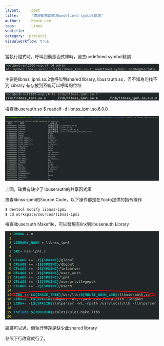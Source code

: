 ```yaml
---
layout:     post
title:      "處理動態函式庫undefined symbol錯誤"
author:     Kevin Lee
tags: 		Linux
subtitle:   
category:  project1
visualworkflow: true  
---
```

當執行程式時，呼叫到動態函式庫時，發生undefined symbol錯誤

![image-20181128093116051](../img/image-20181128093116051.png)

主要是libnss_ipmi.so.2會呼叫到shared library, libusrauth.so，但不知為何找不到
Library 有存放到系統可以呼叫的位址

![image-20181128093558628](../img/image-20181128093558628.png)

檢查libuserauth.so
$ readelf -d libnss_ipmi.so.6.0.0

![image-20181128093740748](../img/image-20181128093740748.png)

上圖，確實有缺少了libuserauth的共享函式庫

檢查libnss-ipmi的Source Code，以下操作都是在Yocto提供的指令操作
```
$ devtool modify libnss-ipmi
$ cd workspace/sources/libnss-ipmi  
```
檢查libuserauth Makefile，可以發現有link到libuserauth Library

![image-20181128094322499](../img/image-20181128094322499.png)

編譯可以過，但執行時還是缺少此shared library

參照下行改寫就行了。